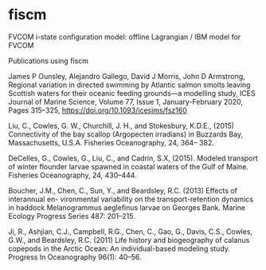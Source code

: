 fiscm
=====

FVCOM i-state configuration model:   offline Lagrangian / IBM model for FVCOM





Publications using fiscm

James P Ounsley, Alejandro Gallego, David J Morris, John D Armstrong, Regional variation in directed swimming by Atlantic salmon smolts leaving Scottish waters for their oceanic feeding grounds—a modelling study, ICES Journal of Marine Science, Volume 77, Issue 1, January-February 2020, Pages 315–325, https://doi.org/10.1093/icesjms/fsz160

Liu, C., Cowles, G. W., Churchill, J. H., and Stokesbury, K.D.E., (2015) Connectivity of the bay scallop (Argopecten irradians) in Buzzards Bay, Massachusetts, U.S.A. Fisheries Oceanography, 24, 364– 382.

DeCelles, G., Cowles, G., Liu, C., and Cadrin, S.X, (2015). Modeled transport of winter flounder larvae spawned in coastal waters of the Gulf of Maine. Fisheries Oceanography, 24, 430–444.

Boucher, J.M., Chen, C., Sun, Y., and Beardsley, R.C. (2013) 
Effects of interannual en- vironmental variability on the transport-retention dynamics 
in haddock Melanogrammus aeglefinus larvae on Georges Bank. 
Marine Ecology Progress Series 487: 201–215.

Ji, R., Ashjian, C.J., Campbell, R.G., Chen, C., Gao, G., Davis, C.S., Cowles, G.W., and Beardsley, R.C. (2011) 
Life history and biogeography of calanus copepods in the Arctic Ocean: An individual-based modeling study. 
Progress In Oceanography 96(1): 40–56.

